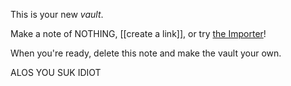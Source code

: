 This is your new *vault*.

Make a note of NOTHING, [[create a link]], or try [the Importer](https://help.obsidian.md/Plugins/Importer)!

When you're ready, delete this note and make the vault your own.

ALOS YOU SUK IDIOT